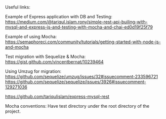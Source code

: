 Useful links:

Example of Express application with DB and Testing:
https://medium.com/@tariqul.islam.rony/simple-rest-api-builing-with-mysql-and-express-js-and-testing-with-mocha-and-chai-ed0d19f25f79

Example of using Mocha:
https://semaphoreci.com/community/tutorials/getting-started-with-node-js-and-mocha

Test migration with Sequelize & Mocha:
https://gist.github.com/vincentbernat/10239464

Using Umzug for migration:
https://github.com/sequelize/umzug/issues/32#issuecomment-233596721
https://github.com/sequelize/sequelize/issues/3926#issuecomment-129271036

https://github.com/tariqulislam/express-mysql-rest

Mocha conventions:
Have test directory under the root directory of the project.
